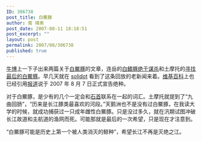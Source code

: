 ```yaml
---
ID: 306738
post_title: 白鱀豚
author: 南 靖男
post_date: 2007-08-11 18:18:51
post_excerpt: ""
layout: post
permalink: 2007/08/306738
published: true
---
```

<a href="http://www.bullog.cn" title="牛博网">牛博</a>上一下子出来两篇关于<a href="http://zh.wikipedia.org/wiki/%E7%99%BD%E9%B1%80%E8%B1%9A&amp;variant=zh-cn" title="白鱀豚">白鱀豚</a>的文章，连岳的<a href="http://www.bullog.cn/blogs/rosu/archives/89352.aspx" title="白鳍豚绝于谋杀">白鳍豚绝于谋杀</a>和土摩托的<a href="http://www.bullog.cn/blogs/immusoul/archives/89446.aspx" title="寻找最后的白鱀豚">寻找最后的白鱀豚</a>。早几天就在 <a href="http://society.solidot.org/society/07/08/09/0243214.shtml" title=" 长江流域白鱀豚可能灭绝">solidot</a> 看到了这条回放的老新闻来着。<a href="http://zh.wikipedia.org/wiki/%E7%99%BD%E9%B1%80%E8%B1%9A&amp;variant=zh-cn" title="白鱀豚">维基百科</a>上也已经引用<a href="http://zh.wikipedia.org/w/index.php?title=Template:Http://appledaily.atnext.com/template/apple/art_main.cfm%3Fiss_id%3D20070809%26sec_id%3D15335%26subsec_id%3D15339%26art_id%3D10001324%3D%E8%98%8B%E6%9E%9C%E6%97%A5%E5%A0%B1&amp;action=edit">报道</a>说于 2007 年 8 月 7 日正式宣告绝种。
<p>对于白鱀豚，是少有的几个一定会和<a href="http://zh.wikipedia.org/w/index.php?title=%E7%9F%B3%E9%A6%96%E5%B8%82&amp;variant=zh-cn" title="石首市">石首</a>联系在一起的词汇。土摩托就提到了“九曲回肠”，“历来是长江豚类最喜欢的河段。”天鹅洲也不是没有过白鱀豚，在我读大学的时候，就成功捕获过一只成年雌性白鱀豚。只是没过多久，就在汛期试图冲破长江故道和主航道的渔网而死。可能那就是最后的一次希望，只是现在才注意到。</p>
<p>“白鱀豚可能是历史上第一个被人类消灭的鲸种”，希望长江不再是灭绝之江。</p>